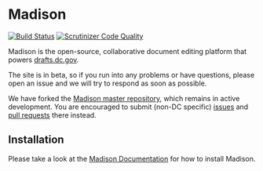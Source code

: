 # Madison

[![Build Status](https://api.travis-ci.org/opengovfoundation/madison.svg?branch=master)](https://travis-ci.org/opengovfoundation/madison)
[![Scrutinizer Code Quality](https://img.shields.io/scrutinizer/g/opengovfoundation/madison.svg)](https://scrutinizer-ci.com/g/opengovfoundation/madison?branch=master)

Madison is the open-source, collaborative document editing platform that powers [drafts.dc.gov](https://drafts.dc.gov).

The site is in beta, so if you run into any problems or have questions, please open an issue and we will try to respond as soon as possible. 

We have forked the [Madison master repository](https://github.com/opengovfoundation/madison), which remains in active development. You are encouraged to submit (non-DC specific) [issues](https://github.com/opengovfoundation/madison/issues) and [pull requests](https://github.com/opengovfoundation/madison/compare?expand=1) there instead.

## Installation

Please take a look at the [Madison Documentation](https://github.com/opengovfoundation/madison/tree/master/docs) for how to install Madison.
